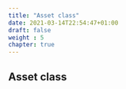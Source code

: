 ```yaml
---
title: "Asset class"
date: 2021-03-14T22:54:47+01:00
draft: false
weight : 5
chapter: true
---
```

## Asset class